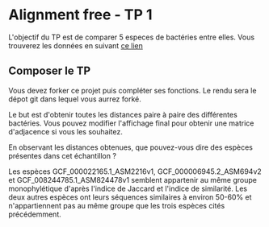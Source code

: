 
# Alignment free - TP 1

L'objectif du TP est de comparer 5 especes de bactéries entre elles.
Vous trouverez les données en suivant [ce lien](https://we.tl/t-WeWvheBBGX)

## Composer le TP

Vous devez forker ce projet puis compléter ses fonctions.
Le rendu sera le dépot git dans lequel vous aurrez forké.

Le but est d'obtenir toutes les distances paire à paire des différentes bactéries.
Vous pouvez modifier l'affichage final pour obtenir une matrice d'adjacence si vous les souhaitez.

En observant les distances obtenues, que pouvez-vous dire des espèces présentes dans cet échantillon ?

Les espèces GCF_000022165.1_ASM2216v1, GCF_000006945.2_ASM694v2 et GCF_008244785.1_ASM824478v1 semblent appartenir au même groupe monophylétique d'après l'indice de Jaccard et l'indice de similarité.
Les deux autres espèces ont leurs séquences similaires à environ 50-60% et n'appartiennent pas au même groupe que les trois espèces cités précédemment.

